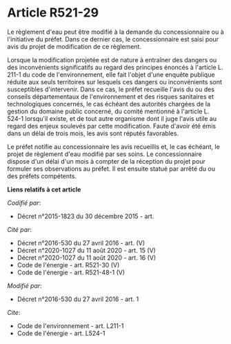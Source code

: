 # Article R521-29

Le règlement d'eau peut être modifié à la demande du concessionnaire ou à l'initiative du préfet. Dans ce dernier cas, le
concessionnaire est saisi pour avis du projet de modification de ce règlement. 

Lorsque la modification projetée est de nature à entraîner des dangers ou des inconvénients significatifs au regard des
principes énoncés à l'article L. 211-1 du code de l'environnement, elle fait l'objet d'une enquête publique réduite aux seuls
territoires sur lesquels ces dangers ou inconvénients sont susceptibles d'intervenir. Dans ce cas, le préfet recueille l'avis
du ou des conseils départementaux de l'environnement et des risques sanitaires et technologiques concernés, le cas échéant
des autorités chargées de la gestion du domaine public concerné, du comité mentionné à l'article L. 524-1 lorsqu'il existe,
et de tout autre organisme dont il juge l'avis utile au regard des enjeux soulevés par cette modification. Faute d'avoir été
émis dans un délai de trois mois, les avis sont réputés favorables. 

Le préfet notifie au concessionnaire les avis recueillis et, le cas échéant, le projet de règlement d'eau modifié par ses
soins. Le concessionnaire dispose d'un délai d'un mois à compter de la réception du projet pour formuler ses observations au
préfet. Il est ensuite statué par arrêté du ou des préfets compétents.

**Liens relatifs à cet article**

_Codifié par_:

  - Décret n°2015-1823 du 30 décembre 2015 - art.

_Cité par_:

  - Décret n°2016-530 du 27 avril 2016 - art. (V)
  - Décret n°2020-1027 du 11 août 2020 - art. 15 (V)
  - Décret n°2020-1027 du 11 août 2020 - art. 16 (V)
  - Code de l'énergie - art. R521-30 (V)
  - Code de l'énergie - art. R521-48-1 (V)

_Modifié par_:

  - Décret n°2016-530 du 27 avril 2016 - art. 1

_Cite_:

  - Code de l'environnement - art. L211-1
  - Code de l'énergie - art. L524-1
